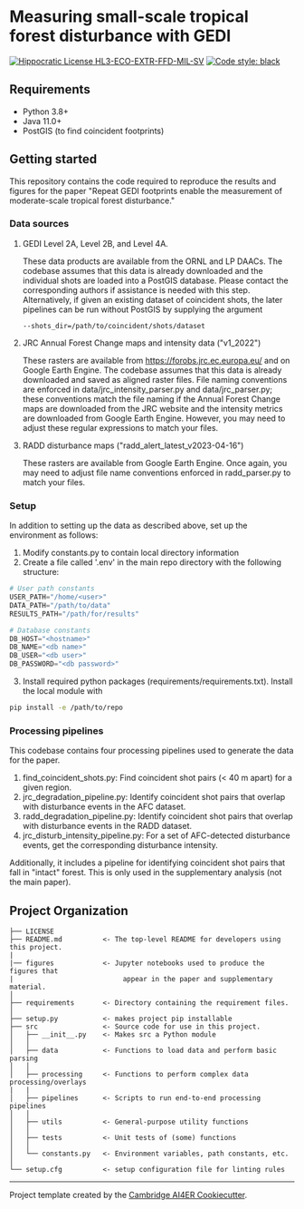 # Measuring small-scale tropical forest disturbance with GEDI
[![Hippocratic License HL3-ECO-EXTR-FFD-MIL-SV](https://img.shields.io/static/v1?label=Hippocratic%20License&message=HL3-ECO-EXTR-FFD-MIL-SV&labelColor=5e2751&color=bc8c3d)](https://firstdonoharm.dev/version/3/0/eco-extr-ffd-mil-sv.html)
 <a href="https://github.com/psf/black"><img alt="Code style: black" src="https://img.shields.io/badge/code%20style-black-000000.svg"></a>

## Requirements
- Python 3.8+
- Java 11.0+
- PostGIS (to find coincident footprints)

## Getting started

This repository contains the code required to reproduce the results and figures
for the paper "Repeat GEDI footprints enable the measurement of moderate-scale tropical forest disturbance."

### Data sources
1. GEDI Level 2A, Level 2B, and Level 4A.

    These data products are available from the ORNL and LP DAACs. The codebase
    assumes that this data is already downloaded and the individual shots are 
    loaded into a PostGIS database. Please contact the corresponding authors
    if assistance is needed with this step. Alternatively, if given an existing
    dataset of coincident shots, the later pipelines can be run without PostGIS
    by supplying the argument <p>`--shots_dir=/path/to/coincident/shots/dataset`</p>

2. JRC Annual Forest Change maps and intensity data ("v1_2022")

    These rasters are available from https://forobs.jrc.ec.europa.eu/ and on
    Google Earth Engine. The codebase assumes that this data is already downloaded
    and saved as aligned raster files. File naming conventions are enforced in
    data/jrc_intensity_parser.py and data/jrc_parser.py; these conventions match
    the file naming if the Annual Forest Change maps are downloaded from the
    JRC website and the intensity metrics are downloaded from Google Earth Engine.
    However, you may need to adjust these regular expressions to match your files.

3. RADD disturbance maps ("radd_alert_latest_v2023-04-16")

    These rasters are available from Google Earth Engine. Once again, you may
    need to adjust file name conventions enforced in radd_parser.py to match your files.

### Setup
In addition to setting up the data as described above, set up the environment as follows:
1. Modify constants.py to contain local directory information
2. Create a file called '.env' in the main repo directory with the following structure:
```python
# User path constants
USER_PATH="/home/<user>"
DATA_PATH="/path/to/data"
RESULTS_PATH="/path/for/results"

# Database constants
DB_HOST="<hostname>"
DB_NAME="<db name>"
DB_USER="<db user>"
DB_PASSWORD="<db password>"
```
3. Install required python packages (requirements/requirements.txt). Install the local module with
```sh
pip install -e /path/to/repo
```

### Processing pipelines
This codebase contains four processing pipelines used to generate the data for
the paper.

1. find_coincident_shots.py: Find coincident shot pairs (< 40 m apart) for a given region.
2. jrc_degradation_pipeline.py: Identify coincident shot pairs that overlap with disturbance events in the AFC dataset.
3. radd_degradation_pipeline.py: Identify coincident shot pairs that overlap with disturbance events in the RADD dataset.
4. jrc_disturb_intensity_pipeline.py: For a set of AFC-detected disturbance events, get the corresponding disturbance intensity.

Additionally, it includes a pipeline for identifying coincident shot pairs that fall in "intact" forest. This is only used in the supplementary analysis (not the main paper).

## Project Organization
```
├── LICENSE
├── README.md          <- The top-level README for developers using this project.
|
|── figures            <- Jupyter notebooks used to produce the figures that
|                           appear in the paper and supplementary material.
│
├── requirements       <- Directory containing the requirement files.
│
├── setup.py           <- makes project pip installable 
├── src                <- Source code for use in this project.
│   ├── __init__.py    <- Makes src a Python module
│   │
│   ├── data           <- Functions to load data and perform basic parsing
│   │
│   ├── processing     <- Functions to perform complex data processing/overlays
|   |
│   ├── pipelines      <- Scripts to run end-to-end processing pipelines
│   │
│   ├── utils          <- General-purpose utility functions
│   │
│   ├── tests          <- Unit tests of (some) functions
│   │
│   └── constants.py   <- Environment variables, path constants, etc.
│
└── setup.cfg          <- setup configuration file for linting rules
```

---------------------

Project template created by the [Cambridge AI4ER Cookiecutter](https://github.com/ai4er-cdt/ai4er-cookiecutter).
